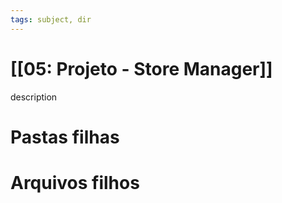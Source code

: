 ```yaml
---
tags: subject, dir
---
```


# [[05: Projeto - Store Manager]]

description

# Pastas filhas



# Arquivos filhos


